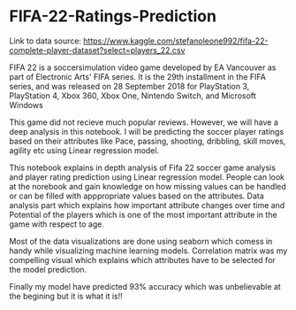 # FIFA-22-Ratings-Prediction

Link to data source: https://www.kaggle.com/stefanoleone992/fifa-22-complete-player-dataset?select=players_22.csv

FIFA 22 is a soccersimulation video game developed by EA Vancouver as part of Electronic Arts' FIFA series. It is the 29th installment in the FIFA series, and was released on 28 September 2018 for PlayStation 3, PlayStation 4, Xbox 360, Xbox One, Nintendo Switch, and Microsoft Windows

This game did not recieve much popular reviews. However, we will have a deep analysis in this notebook. I will be predicting the soccer player ratings based on their attributes like Pace, passing, shooting, dribbling, skill moves, agility etc using Linear regression model.


This notebook explains in depth analysis of Fifa 22 soccer game analysis and player rating prediction using Linear regression model. 
People can look at the norebook and gain knowledge on how missing values can be handled or can be filled with apppropriate values based on the attributes. 
Data analysis part which explains how important attribute changes over time and Potential of the players which is one of the most important attribute in the game with respect to age.

Most of the data visualizations are done using seaborn which comess in handy while visualizing machine learning models.
Correlation matrix was my compelling visual which explains which attributes have to be selected for the model prediction.

Finally my model have predicted 93% accuracy which was unbelievable at the begining but it is what it is!!
